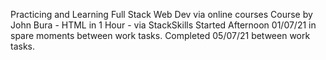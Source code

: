 Practicing and Learning Full Stack Web Dev via online courses Course by John Bura - HTML in 1 Hour - via StackSkills 
Started Afternoon 01/07/21 in spare moments between work tasks. 
Completed 05/07/21 between work tasks.
